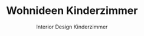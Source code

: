 ---
layout: /blog/category.ect
href: '/blog/category/nursery'
title: 'Wohnideen Kinderzimmer'
subtitle: 'Interior Design Kinderzimmer'
tags: [nursery]
---
